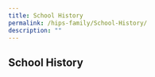 ```yaml
---
title: School History
permalink: /hips-family/School-History/
description: ""
---
```

## School History



